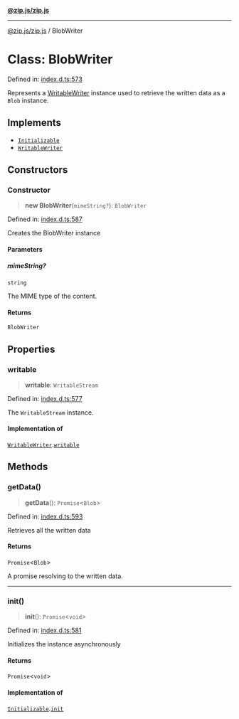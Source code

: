 [**@zip.js/zip.js**](../README.md)

***

[@zip.js/zip.js](../globals.md) / BlobWriter

# Class: BlobWriter

Defined in: [index.d.ts:573](https://github.com/gildas-lormeau/zip.js/blob/c6ab5788eadb09dbc23208b1e438b2eec4ffa531/index.d.ts#L573)

Represents a [WritableWriter](../interfaces/WritableWriter.md) instance used to retrieve the written data as a `Blob` instance.

## Implements

- [`Initializable`](../interfaces/Initializable.md)
- [`WritableWriter`](../interfaces/WritableWriter.md)

## Constructors

### Constructor

> **new BlobWriter**(`mimeString?`): `BlobWriter`

Defined in: [index.d.ts:587](https://github.com/gildas-lormeau/zip.js/blob/c6ab5788eadb09dbc23208b1e438b2eec4ffa531/index.d.ts#L587)

Creates the BlobWriter instance

#### Parameters

##### mimeString?

`string`

The MIME type of the content.

#### Returns

`BlobWriter`

## Properties

### writable

> **writable**: `WritableStream`

Defined in: [index.d.ts:577](https://github.com/gildas-lormeau/zip.js/blob/c6ab5788eadb09dbc23208b1e438b2eec4ffa531/index.d.ts#L577)

The `WritableStream` instance.

#### Implementation of

[`WritableWriter`](../interfaces/WritableWriter.md).[`writable`](../interfaces/WritableWriter.md#writable)

## Methods

### getData()

> **getData**(): `Promise`\<`Blob`\>

Defined in: [index.d.ts:593](https://github.com/gildas-lormeau/zip.js/blob/c6ab5788eadb09dbc23208b1e438b2eec4ffa531/index.d.ts#L593)

Retrieves all the written data

#### Returns

`Promise`\<`Blob`\>

A promise resolving to the written data.

***

### init()

> **init**(): `Promise`\<`void`\>

Defined in: [index.d.ts:581](https://github.com/gildas-lormeau/zip.js/blob/c6ab5788eadb09dbc23208b1e438b2eec4ffa531/index.d.ts#L581)

Initializes the instance asynchronously

#### Returns

`Promise`\<`void`\>

#### Implementation of

[`Initializable`](../interfaces/Initializable.md).[`init`](../interfaces/Initializable.md#init)
